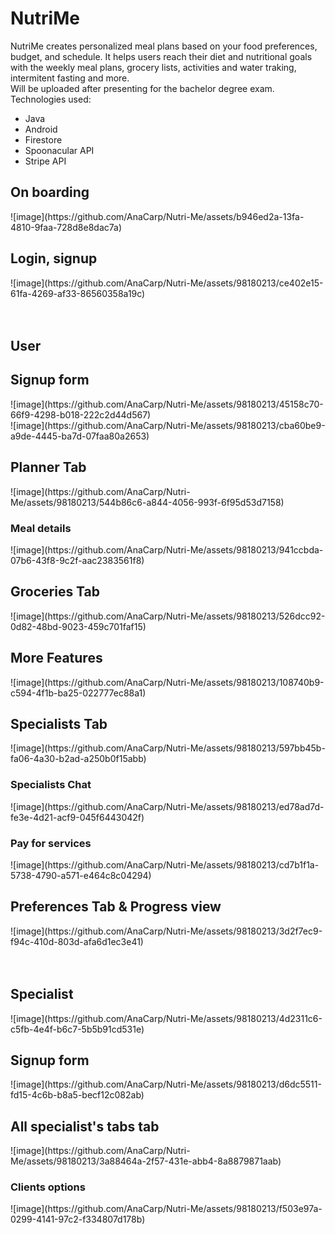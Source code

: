 # NutriMe
NutriMe creates personalized meal plans based on your food preferences, budget, and schedule. It helps users reach their diet and nutritional goals with the weekly meal plans, grocery lists, activities and water traking, intermitent fasting and more.
<br>
Will be uploaded after presenting for the bachelor degree exam.
<br>
Technologies used:
- Java
- Android
- Firestore
- Spoonacular API
- Stripe API

<h2>On boarding</h1>
![image](https://github.com/AnaCarp/Nutri-Me/assets/b946ed2a-13fa-4810-9faa-728d8e8dac7a)
<br>
<h2>Login, signup</h1>
![image](https://github.com/AnaCarp/Nutri-Me/assets/98180213/ce402e15-61fa-4269-af33-86560358a19c)
<br><br><br>

<h2>User</h1>
<h2>Signup form</h1>
![image](https://github.com/AnaCarp/Nutri-Me/assets/98180213/45158c70-66f9-4298-b018-222c2d44d567)
<br>
![image](https://github.com/AnaCarp/Nutri-Me/assets/98180213/cba60be9-a9de-4445-ba7d-07faa80a2653)
<h2>Planner Tab</h1>
![image](https://github.com/AnaCarp/Nutri-Me/assets/98180213/544b86c6-a844-4056-993f-6f95d53d7158)
<br>
<h3>Meal details</h2>
![image](https://github.com/AnaCarp/Nutri-Me/assets/98180213/941ccbda-07b6-43f8-9c2f-aac2383561f8)
<br>
<h2>Groceries Tab</h1>
![image](https://github.com/AnaCarp/Nutri-Me/assets/98180213/526dcc92-0d82-48bd-9023-459c701faf15)
<br>
<h2>More Features</h1>
![image](https://github.com/AnaCarp/Nutri-Me/assets/98180213/108740b9-c594-4f1b-ba25-022777ec88a1)
<br>
<h2>Specialists Tab</h1>
![image](https://github.com/AnaCarp/Nutri-Me/assets/98180213/597bb45b-fa06-4a30-b2ad-a250b0f15abb)
<br>
<h3>Specialists Chat</h2>
![image](https://github.com/AnaCarp/Nutri-Me/assets/98180213/ed78ad7d-fe3e-4d21-acf9-045f6443042f)
<br>
<h3>Pay for services</h2>
![image](https://github.com/AnaCarp/Nutri-Me/assets/98180213/cd7b1f1a-5738-4790-a571-e464c8c04294)
<br>
<h2>Preferences Tab & Progress view</h1>
![image](https://github.com/AnaCarp/Nutri-Me/assets/98180213/3d2f7ec9-f94c-410d-803d-afa6d1ec3e41)
<br><br><br>

<h2>Specialist</h1>
![image](https://github.com/AnaCarp/Nutri-Me/assets/98180213/4d2311c6-c5fb-4e4f-b6c7-5b5b91cd531e)
<br>
<h2>Signup form</h1>
![image](https://github.com/AnaCarp/Nutri-Me/assets/98180213/d6dc5511-fd15-4c6b-b8a5-becf12c082ab)
<br>
<h2>All specialist's tabs tab</h1>
![image](https://github.com/AnaCarp/Nutri-Me/assets/98180213/3a88464a-2f57-431e-abb4-8a8879871aab)
<br>
<h3>Clients options</h2>
![image](https://github.com/AnaCarp/Nutri-Me/assets/98180213/f503e97a-0299-4141-97c2-f334807d178b)


